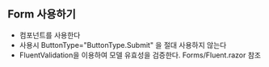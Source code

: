 ﻿
## Form 사용하기
- <MudForm> 컴포넌트를 사용한다
- <MudButton> 사용시 ButtonType="ButtonType.Submit" 을 절대 사용하지 않는다
- FluentValidation을 이용하여 모델 유효성을 검증한다. Forms/Fluent.razor 참조
 



